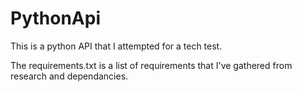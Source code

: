 # PythonApi
This is a python API that I attempted for a tech test. 

The requirements.txt is a list of requirements that I've gathered from research and dependancies. 
